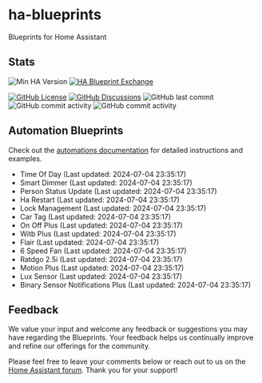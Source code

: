 # ha-blueprints

Blueprints for Home Assistant

## Stats

![Min HA Version](https://img.shields.io/badge/Min%20HA%20Version-2024.6.0-blue?style=flat&logo=home-assistant&color=blue)
[![HA Blueprint Exchange](https://img.shields.io/badge/HA%20Blueprint%20Exchange-Topics-blue?style=flat&logo=home-assistant&color=blue)](https://community.home-assistant.io/c/blueprints-exchange/53)

[![GitHub License](https://img.shields.io/github/license/asucrews/ha-blueprints?style=flat&logo=github&color=blue)](LICENSE.md)
[![GitHub Discussions](https://img.shields.io/github/discussions/asucrews/ha-blueprints?style=flat&logo=github&color=blue)](https://github.com/asucrews/ha-blueprints/discussions)
![GitHub last commit](https://img.shields.io/github/last-commit/asucrews/ha-blueprints?style=flat&logo=github&color=blue)
![GitHub commit activity](https://img.shields.io/github/commit-activity/m/asucrews/ha-blueprints?style=flat&logo=github&color=blue)
![GitHub commit activity](https://img.shields.io/github/commit-activity/y/asucrews/ha-blueprints?style=flat&logo=github&color=blue)

## Automation Blueprints

Check out the [automations documentation](https://github.com/asucrews/ha-blueprints/blob/main/automations/README.md) for detailed instructions and examples.

- Time Of Day (Last updated: 2024-07-04 23:35:17)
- Smart Dimmer (Last updated: 2024-07-04 23:35:17)
- Person Status Update (Last updated: 2024-07-04 23:35:17)
- Ha Restart (Last updated: 2024-07-04 23:35:17)
- Lock Management (Last updated: 2024-07-04 23:35:17)
- Car Tag (Last updated: 2024-07-04 23:35:17)
- On Off Plus (Last updated: 2024-07-04 23:35:17)
- Witb Plus (Last updated: 2024-07-04 23:35:17)
- Flair (Last updated: 2024-07-04 23:35:17)
- 6 Speed Fan (Last updated: 2024-07-04 23:35:17)
- Ratdgo 2.5i (Last updated: 2024-07-04 23:35:17)
- Motion Plus (Last updated: 2024-07-04 23:35:17)
- Lux Sensor (Last updated: 2024-07-04 23:35:17)
- Binary Sensor Notifications Plus (Last updated: 2024-07-04 23:35:17)
## Feedback

We value your input and welcome any feedback or suggestions you may have regarding the Blueprints. Your feedback helps us continually improve and refine our offerings for the community.

Please feel free to leave your comments below or reach out to us on the [Home Assistant forum](https://community.home-assistant.io/). Thank you for your support!
